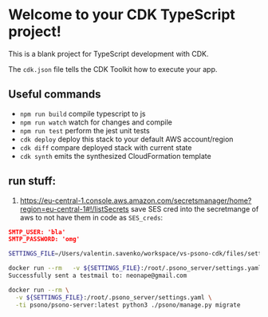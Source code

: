 # Welcome to your CDK TypeScript project!

This is a blank project for TypeScript development with CDK.

The `cdk.json` file tells the CDK Toolkit how to execute your app.

## Useful commands

 * `npm run build`   compile typescript to js
 * `npm run watch`   watch for changes and compile
 * `npm run test`    perform the jest unit tests
 * `cdk deploy`      deploy this stack to your default AWS account/region
 * `cdk diff`        compare deployed stack with current state
 * `cdk synth`       emits the synthesized CloudFormation template


## run stuff:

1. https://eu-central-1.console.aws.amazon.com/secretsmanager/home?region=eu-central-1#!/listSecrets
save SES cred into the secretmange of aws to not have them in code as `SES_creds`:
```JSON
SMTP_USER: 'bla'
SMTP_PASSWORD: 'omg'
```


```bash
SETTINGS_FILE=/Users/valentin.savenko/workspace/vs-psono-cdk/files/settings.yaml

docker run --rm   -v ${SETTINGS_FILE}:/root/.psono_server/settings.yaml -ti psono/psono-server:latest python3 ./psono/manage.py sendtestmail neonape@gmail.com
Successfully sent a testmail to: neonape@gmail.com
```

```bash 
docker run --rm \
  -v ${SETTINGS_FILE}:/root/.psono_server/settings.yaml \
  -ti psono/psono-server:latest python3 ./psono/manage.py migrate
```